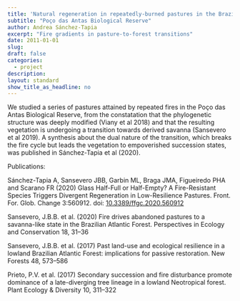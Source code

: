 ```yaml
---
title: 'Natural regeneration in repeatedly-burned pastures in the Brazilian Atlantic Forest'
subtitle: "Poço das Antas Biological Reserve"
author: Andrea Sánchez-Tapia
excerpt: "Fire gradients in pasture-to-forest transitions"
date: 2011-01-01
slug: 
draft: false
categories:
  - project
description: 
layout: standard
show_title_as_headline: no
---
```



We studied a series of pastures attained by repeated fires in the Poço das Antas Biological Reserve, from the constatation that the phylogenetic structure was deeply modified (Viany et al 2018) and that the resulting vegetation is undergoing a transition towards derived savanna (Sansevero et al 2019). A synthesis about the dual nature of the transition, which breaks the fire cycle but leads the vegetation to empoverished succession states, was published in Sánchez-Tapia et al (2020).


Publications: 


Sánchez-Tapia A, Sansevero JBB, Garbin ML, Braga JMA, Figueiredo PHA and Scarano FR (2020) Glass Half-Full or Half-Empty? A Fire-Resistant Species Triggers Divergent Regeneration in Low-Resilience Pastures. Front. For. Glob. Change 3:560912. doi: [10.3389/ffgc.2020.560912](https://www.frontiersin.org/articles/10.3389/ffgc.2020.560912/full)
 
Sansevero, J.B.B. et al. (2020) Fire drives abandoned pastures to a savanna-like state in the Brazilian Atlantic Forest. Perspectives in Ecology and Conservation 18, 31–36

Sansevero, J.B.B. et al. (2017) Past land-use and ecological resilience in a lowland Brazilian Atlantic Forest: implications for passive restoration. New Forests 48, 573–586

Prieto, P.V. et al. (2017) Secondary succession and fire disturbance promote dominance of a late-diverging tree lineage in a lowland Neotropical forest. Plant Ecology & Diversity 10, 311–322
